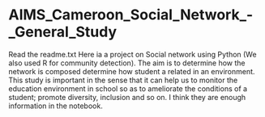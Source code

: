 # AIMS_Cameroon_Social_Network_-_General_Study
Read the readme.txt
Here ia a project on Social network using Python (We also used R for community detection). The aim is to determine how the network is composed determine how student a related in an environment. This study is important in the sense that it can help us to monitor the education environment in school so as to ameliorate the conditions of a student; promote diversity, inclusion and so on.
I think they are enough information in the notebook.
